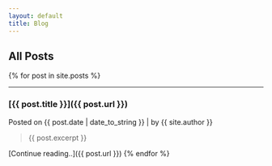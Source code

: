 ```yaml
---
layout: default
title: Blog
---
```

## All Posts

{% for post in site.posts %}

---
### [{{ post.title }}]({{ post.url }})
Posted on {{ post.date | date_to_string }} | by {{ site.author }}

> {{ post.excerpt }}

[Continue reading..]({{ post.url }})
{% endfor %}
